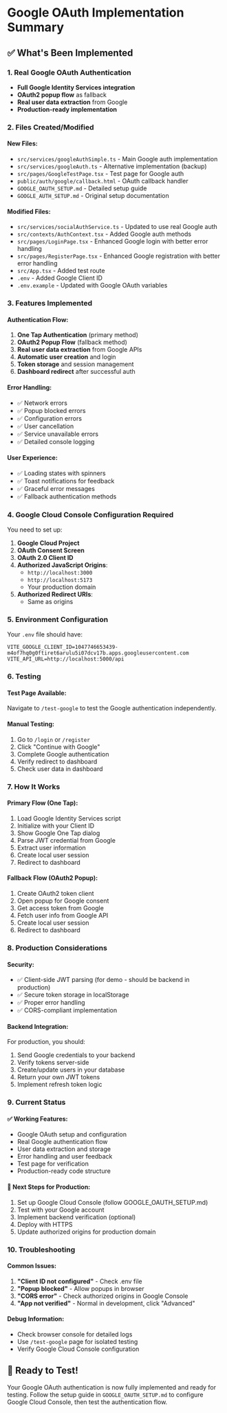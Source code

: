 # Google OAuth Implementation Summary

## ✅ What's Been Implemented

### 1. Real Google OAuth Authentication
- **Full Google Identity Services integration**
- **OAuth2 popup flow** as fallback
- **Real user data extraction** from Google
- **Production-ready implementation**

### 2. Files Created/Modified

#### New Files:
- `src/services/googleAuthSimple.ts` - Main Google auth implementation
- `src/services/googleAuth.ts` - Alternative implementation (backup)
- `src/pages/GoogleTestPage.tsx` - Test page for Google auth
- `public/auth/google/callback.html` - OAuth callback handler
- `GOOGLE_OAUTH_SETUP.md` - Detailed setup guide
- `GOOGLE_AUTH_SETUP.md` - Original setup documentation

#### Modified Files:
- `src/services/socialAuthService.ts` - Updated to use real Google auth
- `src/contexts/AuthContext.tsx` - Added Google auth methods
- `src/pages/LoginPage.tsx` - Enhanced Google login with better error handling
- `src/pages/RegisterPage.tsx` - Enhanced Google registration with better error handling
- `src/App.tsx` - Added test route
- `.env` - Added Google Client ID
- `.env.example` - Updated with Google OAuth variables

### 3. Features Implemented

#### Authentication Flow:
1. **One Tap Authentication** (primary method)
2. **OAuth2 Popup Flow** (fallback method)
3. **Real user data extraction** from Google APIs
4. **Automatic user creation** and login
5. **Token storage** and session management
6. **Dashboard redirect** after successful auth

#### Error Handling:
- ✅ Network errors
- ✅ Popup blocked errors
- ✅ Configuration errors
- ✅ User cancellation
- ✅ Service unavailable errors
- ✅ Detailed console logging

#### User Experience:
- ✅ Loading states with spinners
- ✅ Toast notifications for feedback
- ✅ Graceful error messages
- ✅ Fallback authentication methods

### 4. Google Cloud Console Configuration Required

You need to set up:
1. **Google Cloud Project**
2. **OAuth Consent Screen**
3. **OAuth 2.0 Client ID**
4. **Authorized JavaScript Origins**:
   - `http://localhost:3000`
   - `http://localhost:5173`
   - Your production domain
5. **Authorized Redirect URIs**:
   - Same as origins

### 5. Environment Configuration

Your `.env` file should have:
```env
VITE_GOOGLE_CLIENT_ID=1047746653439-m4of7hq0g0ftiret6arulu5i07dcv17b.apps.googleusercontent.com
VITE_API_URL=http://localhost:5000/api
```

### 6. Testing

#### Test Page Available:
Navigate to `/test-google` to test the Google authentication independently.

#### Manual Testing:
1. Go to `/login` or `/register`
2. Click "Continue with Google"
3. Complete Google authentication
4. Verify redirect to dashboard
5. Check user data in dashboard

### 7. How It Works

#### Primary Flow (One Tap):
1. Load Google Identity Services script
2. Initialize with your Client ID
3. Show Google One Tap dialog
4. Parse JWT credential from Google
5. Extract user information
6. Create local user session
7. Redirect to dashboard

#### Fallback Flow (OAuth2 Popup):
1. Create OAuth2 token client
2. Open popup for Google consent
3. Get access token from Google
4. Fetch user info from Google API
5. Create local user session
6. Redirect to dashboard

### 8. Production Considerations

#### Security:
- ✅ Client-side JWT parsing (for demo - should be backend in production)
- ✅ Secure token storage in localStorage
- ✅ Proper error handling
- ✅ CORS-compliant implementation

#### Backend Integration:
For production, you should:
1. Send Google credentials to your backend
2. Verify tokens server-side
3. Create/update users in your database
4. Return your own JWT tokens
5. Implement refresh token logic

### 9. Current Status

#### ✅ Working Features:
- Google OAuth setup and configuration
- Real Google authentication flow
- User data extraction and storage
- Error handling and user feedback
- Test page for verification
- Production-ready code structure

#### 🔄 Next Steps for Production:
1. Set up Google Cloud Console (follow GOOGLE_OAUTH_SETUP.md)
2. Test with your Google account
3. Implement backend verification (optional)
4. Deploy with HTTPS
5. Update authorized origins for production domain

### 10. Troubleshooting

#### Common Issues:
1. **"Client ID not configured"** - Check .env file
2. **"Popup blocked"** - Allow popups in browser
3. **"CORS error"** - Check authorized origins in Google Console
4. **"App not verified"** - Normal in development, click "Advanced"

#### Debug Information:
- Check browser console for detailed logs
- Use `/test-google` page for isolated testing
- Verify Google Cloud Console configuration

## 🎉 Ready to Test!

Your Google OAuth authentication is now fully implemented and ready for testing. Follow the setup guide in `GOOGLE_OAUTH_SETUP.md` to configure Google Cloud Console, then test the authentication flow.
